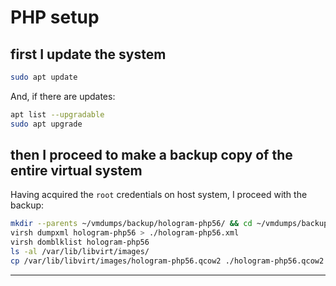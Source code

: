 # PHP setup

## first I update the system

```bash
sudo apt update
```

And, if there are updates:

```bash
apt list --upgradable
sudo apt upgrade
```

## then I proceed to make a backup copy of the entire virtual system

Having acquired the `root` credentials on host system, I proceed with the backup:

```bash
mkdir --parents ~/vmdumps/backup/hologram-php56/ && cd ~/vmdumps/backup/hologram-php56/
virsh dumpxml hologram-php56 > ./hologram-php56.xml
virsh domblklist hologram-php56
ls -al /var/lib/libvirt/images/
cp /var/lib/libvirt/images/hologram-php56.qcow2 ./hologram-php56.qcow2
```

---
